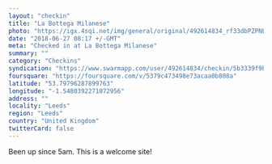 ```yaml
---
layout: "checkin"
title: "La Bottega Milanese"
photo: "https://igx.4sqi.net/img/general/original/492614834_rf33dbPZPNEYEv7zmhNjq_lS7txwIRBmOHK5RvwN7SU.jpg"
date: "2018-06-27 08:17 +/-GMT"
meta: "Checked in at La Bottega Milanese"
summary: ""
category: "Checkins"
syndication: "https://www.swarmapp.com/user/492614834/checkin/5b3339f9bd4009002c56c30e"
foursquare: "https://foursquare.com/v/5379c473498e73acaa0b808a"
latitude: "53.79796287899763"
longitude: "-1.5480392271072956"
address: ""
locality: "Leeds"
region: "Leeds"
country: "United Kingdom"
twitterCard: false
---
```

Been up since 5am. This is a welcome site!
